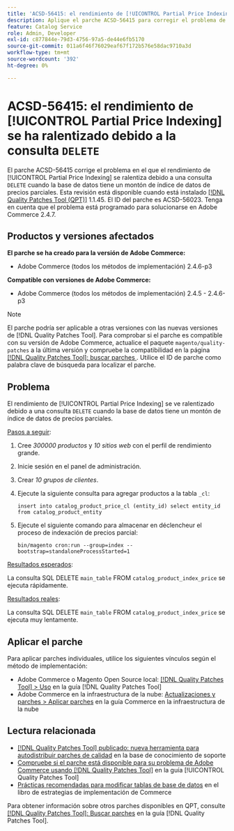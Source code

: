 ```yaml
---
title: 'ACSD-56415: el rendimiento de [!UICONTROL Partial Price Indexing] se ralentizó debido a la consulta DELETE'
description: Aplique el parche ACSD-56415 para corregir el problema de Adobe Commerce en el que el rendimiento de [!UICONTROL Partial Price Indexing] se ve ralentizado debido a una consulta DELETE cuando la base de datos tiene muchos datos de precios parciales para indizar.
feature: Catalog Service
role: Admin, Developer
exl-id: c877844e-79d3-4756-97a5-de44e6fb5170
source-git-commit: 011a6f46f76029eaf67f172b576e58dac9710a3d
workflow-type: tm+mt
source-wordcount: '392'
ht-degree: 0%

---
```


# ACSD-56415: el rendimiento de [!UICONTROL Partial Price Indexing] se ha ralentizado debido a la consulta `DELETE`

El parche ACSD-56415 corrige el problema en el que el rendimiento de [!UICONTROL Partial Price Indexing] se ralentiza debido a una consulta `DELETE` cuando la base de datos tiene un montón de índice de datos de precios parciales. Esta revisión está disponible cuando está instalado [[!DNL Quality Patches Tool (QPT)]](https://experienceleague.adobe.com/en/docs/commerce-operations/tools/quality-patches-tool/quality-patches-tool-to-self-serve-quality-patches) 1.1.45. El ID del parche es ACSD-56023. Tenga en cuenta que el problema está programado para solucionarse en Adobe Commerce 2.4.7.

## Productos y versiones afectados

**El parche se ha creado para la versión de Adobe Commerce:**

* Adobe Commerce (todos los métodos de implementación) 2.4.6-p3

**Compatible con versiones de Adobe Commerce:**

* Adobe Commerce (todos los métodos de implementación) 2.4.5 - 2.4.6-p3

>[!NOTE]
>
>El parche podría ser aplicable a otras versiones con las nuevas versiones de [!DNL Quality Patches Tool]. Para comprobar si el parche es compatible con su versión de Adobe Commerce, actualice el paquete `magento/quality-patches` a la última versión y compruebe la compatibilidad en la página [[!DNL Quality Patches Tool]: buscar parches ](https://experienceleague.adobe.com/tools/commerce-quality-patches/index.html). Utilice el ID de parche como palabra clave de búsqueda para localizar el parche.

## Problema

El rendimiento de [!UICONTROL Partial Price Indexing] se ve ralentizado debido a una consulta `DELETE` cuando la base de datos tiene un montón de índice de datos de precios parciales.

<u>Pasos a seguir</u>:

1. Cree *300000 productos* y *10 sitios web* con el perfil de rendimiento grande.
1. Inicie sesión en el panel de administración.
1. Crear *10 grupos de clientes*.
1. Ejecute la siguiente consulta para agregar productos a la tabla `_cl`:

   ``
    insert into catalog_product_price_cl (entity_id) select entity_id from catalog_product_entity
 ``

1. Ejecute el siguiente comando para almacenar en déclencheur el proceso de indexación de precios parcial:

   ``
    bin/magento cron:run --group=index --bootstrap=standaloneProcessStarted=1
 ``

<u>Resultados esperados</u>:

La consulta SQL DELETE `main_table` FROM `catalog_product_index_price` se ejecuta rápidamente.

<u>Resultados reales</u>:

La consulta SQL DELETE `main_table` FROM `catalog_product_index_price` se ejecuta muy lentamente.

## Aplicar el parche

Para aplicar parches individuales, utilice los siguientes vínculos según el método de implementación:

* Adobe Commerce o Magento Open Source local: [[!DNL Quality Patches Tool] > Uso](/help/tools/quality-patches-tool/usage.md) en la guía [!DNL Quality Patches Tool]
* Adobe Commerce en la infraestructura de la nube: [Actualizaciones y parches > Aplicar parches](https://experienceleague.adobe.com/docs/commerce-cloud-service/user-guide/develop/upgrade/apply-patches.html) en la guía Commerce en la infraestructura de la nube

## Lectura relacionada

* [[!DNL Quality Patches Tool] publicado: nueva herramienta para autodistribuir parches de calidad](https://experienceleague.adobe.com/en/docs/commerce-operations/tools/quality-patches-tool/quality-patches-tool-to-self-serve-quality-patches) en la base de conocimiento de soporte
* [Compruebe si el parche está disponible para su problema de Adobe Commerce usando [!DNL Quality Patches Tool]](/help/tools/quality-patches-tool/patches-available-in-qpt/check-patch-for-magento-issue-with-magento-quality-patches.md) en la guía [!UICONTROL Quality Patches Tool]
* [Prácticas recomendadas para modificar tablas de base de datos](https://experienceleague.adobe.com/en/docs/commerce-operations/implementation-playbook/best-practices/development/modifying-core-and-third-party-tables#why-adobe-recommends-avoiding-modifications) en el libro de estrategias de implementación de Commerce

Para obtener información sobre otros parches disponibles en QPT, consulte [[!DNL Quality Patches Tool]: Buscar parches](https://experienceleague.adobe.com/tools/commerce-quality-patches/index.html) en la guía [!DNL Quality Patches Tool].
